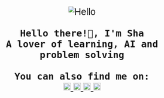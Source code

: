 <p align="center" style="font-family: Arial, sans-serif; font-size: 25px;">
  <img src="https://raw.githubusercontent.com/rahuldkjain/github-profile-readme-generator/master/src/images/icons/Hello/Hi.gif" alt="Hello" />
  <br>
  <br>
  <samp><b>Hello there!👾, I'm Sha</b></samp>
  <br>
  <samp><b>A lover of learning, AI and problem solving</b></samp>
  <br>
  <br>
  <samp><b>You can also find me on:</b></samp>
  <br>
  <a href="https://linkedin.com/in/sharonmaygua" target="_blank">
    <img src="https://raw.githubusercontent.com/rahuldkjain/github-profile-readme-generator/master/src/images/icons/Social/linked-in-alt.svg" alt="LinkedIn" width="20" height="20" />
  </a>
  <a href="https://kaggle.com/sharonmayguaai" target="_blank">
    <img src="https://raw.githubusercontent.com/rahuldkjain/github-profile-readme-generator/master/src/images/icons/Social/kaggle.svg" alt="Kaggle" width="20" height="20" />
  </a>
  <a href="https://instagram.com/shasara_mm" target="_blank">
    <img src="https://raw.githubusercontent.com/rahuldkjain/github-profile-readme-generator/master/src/images/icons/Social/instagram.svg" alt="Instagram" width="20" height="20" />
  </a>
  <a href="https://medium.com/@sharon.maygua.mendiola" target="_blank">
    <img src="https://raw.githubusercontent.com/rahuldkjain/github-profile-readme-generator/master/src/images/icons/Social/medium.svg" alt="Medium" width="20" height="20" />
  </a>
</p>


<!--
**sharonmaygua/sharonmaygua** is a ✨ _special_ ✨ repository because its `README.md` (this file) appears on your GitHub profile.

Here are some ideas to get you started:

- 🔭 I’m currently working on ...
- 🌱 I’m currently learning ...
- 👯 I’m looking to collaborate on ...
- 🤔 I’m looking for help with ...
- 💬 Ask me about ...
- 📫 How to reach me: ...
- 😄 Pronouns: ...
- ⚡ Fun fact: ...
-->
